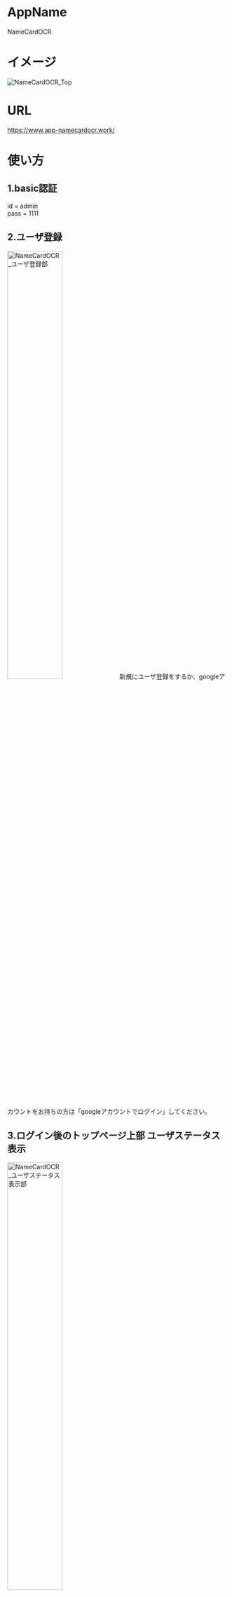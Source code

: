 # AppName
NameCardOCR
# イメージ
![NameCardOCR_Top](https://user-images.githubusercontent.com/60500414/80069906-1781a500-857d-11ea-8cbb-3f1432da7e62.png)
# URL
https://www.app-namecardocr.work/
# 使い方

## 1.basic認証
id = admin <br>
pass = 1111

## 2.ユーザ登録
<img alt="NameCardOCR_ユーザ登録部" src="https://user-images.githubusercontent.com/60500414/80081927-916e5a00-858e-11ea-8ac2-81e5b60b3969.png" width="50%">
新規にユーザ登録をするか、googleアカウントをお持ちの方は「googleアカウントでログイン」してください。

## 3.ログイン後のトップページ上部 ユーザステータス表示
<img width="50%" alt="NameCardOCR_ユーザステータス表示部" src="https://user-images.githubusercontent.com/60500414/80083272-638a1500-8590-11ea-8bb3-755fc08372f1.png">

| Left align | Right align | Center align |
|:-----------|------------:|:------------:|
| This       | This        | This         |
| column     | column      | column       |
| will       | will        | will         |
| be         | be          | be           |
| left       | right       | center       |
| aligned    | aligned     | aligned      |

|表示|説明|
|:-:|:-:|
|アプリロゴマーク|アプリのトップ画面に戻ります。|
|ユーザ名|現在のログインユーザ名。|
|所属グループ名|ログインユーザが所属しているグループ。<br>
  グループに所属している状態なら、ユーザが新規登録する名刺は、同じグループ間であれば共有されます。|
|ログアウト|このアプリからユーザがログアウトします。| 
|このアプリの使い方|このページを表示します。|
ユーザ名      = 現在のログインユーザ名。
所属グループ名 = ログインユーザが所属しているグループ。
              グループに所属している状態なら、ユーザが新規登録する名刺は、同じグループ間であれば共有されます。
ログアウト     = このアプリからユーザがログアウトします。
このアプリの使い方 = このページを表示します。

## 4.このアプリの機能全体
